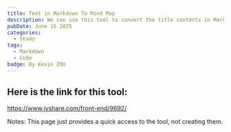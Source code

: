 ```yaml
---
title: Text in Markdown To Mind Map
description: We can use this tool to convert the title contents in Markdown file to a mind map.
pubDate: June 15 2025
categories:
  - Study
tags:
  - Markdown
  - Code
badge: By Kevin ZOU
---
```

## Here is the link for this tool:

https://www.jyshare.com/front-end/9692/

Notes: This page just provides a quick access to the tool, not creating them.
